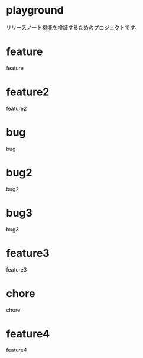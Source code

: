 # playground

リリースノート機能を検証するためのプロジェクトです。

# feature

feature

# feature2

feature2

# bug

bug

# bug2

bug2

# bug3

bug3

# feature3

feature3

# chore

chore

# feature4

feature4
